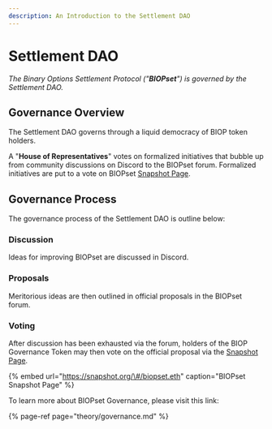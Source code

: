 ```yaml
---
description: An Introduction to the Settlement DAO
---
```


# Settlement DAO

_The Binary Options Settlement Protocol \("**BIOPset**"\) is governed by the Settlement DAO._

## Governance Overview

The Settlement DAO governs through a liquid democracy of BIOP token holders.

A "**House of Representatives**" votes on formalized initiatives that bubble up from community discussions on Discord to the BIOPset forum. Formalized initiatives are put to a vote on BIOPset [Snapshot Page](https://snapshot.org/#/biopset.eth).

## Governance Process

The governance process of the Settlement DAO is outline below:

### Discussion

Ideas for improving BIOPset are discussed in Discord.

### Proposals

Meritorious ideas are then outlined in official proposals in the BIOPset forum.

### Voting

After discussion has been exhausted via the forum, holders of the BIOP Governance Token may then vote on the official proposal via the [Snapshot Page](https://snapshot.org/#/biopset.eth).

{% embed url="https://snapshot.org/\#/biopset.eth" caption="BIOPset Snapshot Page" %}

To learn more about BIOPset Governance, please visit this link:

{% page-ref page="theory/governance.md" %}

